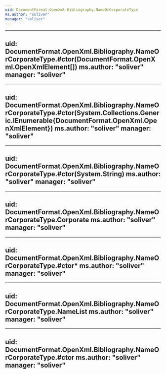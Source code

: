 ```yaml
---
uid: DocumentFormat.OpenXml.Bibliography.NameOrCorporateType
ms.author: "soliver"
manager: "soliver"
---
```


---
uid: DocumentFormat.OpenXml.Bibliography.NameOrCorporateType.#ctor(DocumentFormat.OpenXml.OpenXmlElement[])
ms.author: "soliver"
manager: "soliver"
---

---
uid: DocumentFormat.OpenXml.Bibliography.NameOrCorporateType.#ctor(System.Collections.Generic.IEnumerable{DocumentFormat.OpenXml.OpenXmlElement})
ms.author: "soliver"
manager: "soliver"
---

---
uid: DocumentFormat.OpenXml.Bibliography.NameOrCorporateType.#ctor(System.String)
ms.author: "soliver"
manager: "soliver"
---

---
uid: DocumentFormat.OpenXml.Bibliography.NameOrCorporateType.Corporate
ms.author: "soliver"
manager: "soliver"
---

---
uid: DocumentFormat.OpenXml.Bibliography.NameOrCorporateType.#ctor*
ms.author: "soliver"
manager: "soliver"
---

---
uid: DocumentFormat.OpenXml.Bibliography.NameOrCorporateType.NameList
ms.author: "soliver"
manager: "soliver"
---

---
uid: DocumentFormat.OpenXml.Bibliography.NameOrCorporateType.#ctor
ms.author: "soliver"
manager: "soliver"
---
